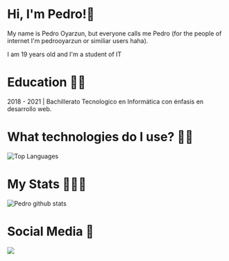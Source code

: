 # Hi, I'm Pedro!👋

My name is Pedro Oyarzun, but everyone calls me Pedro (for the people of internet I'm pedrooyarzun or similiar users haha).

I am 19 years old and I'm a student  of IT

# Education 👨‍🎓

2018 - 2021 | Bachillerato Tecnologico en Informática con énfasis en desarrollo web.

# What technologies do I use? 👨‍💻

![Top Languages](https://github-readme-stats.vercel.app/api/top-langs/?username=pedrooyarzun-uy&layout=compact)

# My Stats 🕵️‍♂️🚀

![Pedro github stats](https://github-readme-stats.vercel.app/api?username=pedrooyarzun-uy&show_icons=true&theme=radical)

# Social Media 📲

<img src="https://img.shields.io/badge/pedrooyarzun%20-%23E4405F.svg?&style=for-the-badge&logo=Instagram&logoColor=white"/>

